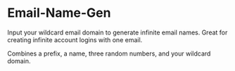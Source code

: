 # Email-Name-Gen
Input your wildcard email domain to generate infinite email names.
Great for creating infinite account logins with one email.

Combines a prefix, a name, three random numbers, and your wildcard domain.
